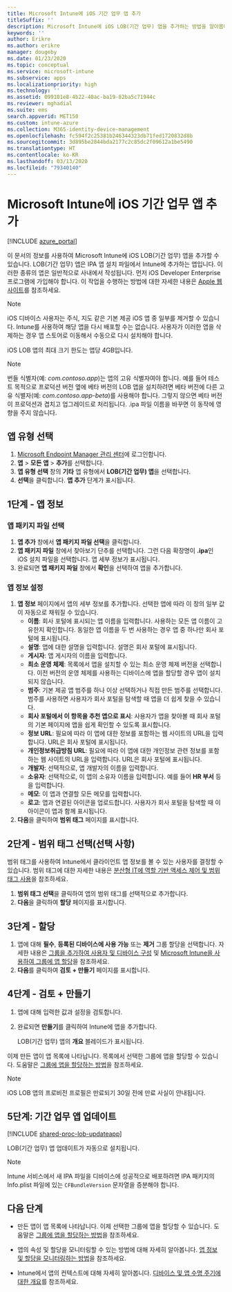 ```yaml
---
title: Microsoft Intune에 iOS 기간 업무 앱 추가
titleSuffix: ''
description: Microsoft Intune에 iOS LOB(기간 업무) 앱을 추가하는 방법을 알아봅니다.
keywords: ''
author: Erikre
ms.author: erikre
manager: dougeby
ms.date: 01/23/2020
ms.topic: conceptual
ms.service: microsoft-intune
ms.subservice: apps
ms.localizationpriority: high
ms.technology: ''
ms.assetid: 099101e8-4b22-40ac-ba19-82ba5c71944c
ms.reviewer: mghadial
ms.suite: ems
search.appverid: MET150
ms.custom: intune-azure
ms.collection: M365-identity-device-management
ms.openlocfilehash: fc594f2c25381b246344323db71fed1720832d8b
ms.sourcegitcommit: 3d895be2844bda2177c2c85dc2f09612a1be5490
ms.translationtype: HT
ms.contentlocale: ko-KR
ms.lasthandoff: 03/13/2020
ms.locfileid: "79340140"
---
```

# <a name="add-an-ios-line-of-business-app-to-microsoft-intune"></a>Microsoft Intune에 iOS 기간 업무 앱 추가

[!INCLUDE [azure_portal](../includes/azure_portal.md)]

이 문서의 정보를 사용하여 Microsoft Intune에 iOS LOB(기간 업무) 앱을 추가할 수 있습니다. LOB(기간 업무) 앱은 IPA 앱 설치 파일에서 Intune에 추가하는 앱입니다. 이러한 종류의 앱은 일반적으로 사내에서 작성됩니다. 먼저 iOS Developer Enterprise 프로그램에 가입해야 합니다. 이 작업을 수행하는 방법에 대한 자세한 내용은 [Apple 웹사이트](https://developer.apple.com/programs/ios/enterprise/)를 참조하세요.

> [!NOTE]
> iOS 디바이스 사용자는 주식, 지도 같은 기본 제공 iOS 앱 중 일부를 제거할 수 있습니다. Intune를 사용하여 해당 앱을 다시 배포할 수는 없습니다. 사용자가 이러한 앱을 삭제하는 경우 앱 스토어로 이동해서 수동으로 다시 설치해야 합니다.
>
> iOS LOB 앱의 최대 크기 한도는 앱당 4GB입니다.

> [!NOTE]
> 번들 식별자(예: *com.contoso.app*)는 앱의 고유 식별자여야 합니다. 예를 들어 테스트 목적으로 프로덕션 버전 옆에 베타 버전의 LOB 앱을 설치하려면 베타 버전에 다른 고유 식별자(예: *com.contoso.app-beta*)를 사용해야 합니다. 그렇지 않으면 베타 버전이 프로덕션과 겹치고 업그레이드로 처리됩니다. .ipa 파일 이름을 바꾸면 이 동작에 영향을 주지 않습니다.

## <a name="select-the-app-type"></a>앱 유형 선택

1. [Microsoft Endpoint Manager 관리 센터](https://go.microsoft.com/fwlink/?linkid=2109431)에 로그인합니다.
2. **앱** > **모든 앱** > **추가**를 선택합니다.
3. **앱 유형 선택** 창의 **기타** 앱 유형에서 **LOB(기간 업무) 앱**을 선택합니다.
4. **선택**을 클릭합니다. **앱 추가** 단계가 표시됩니다.

## <a name="step-1---app-information"></a>1단계 - 앱 정보

### <a name="select-the-app-package-file"></a>앱 패키지 파일 선택

1. **앱 추가** 창에서 **앱 패키지 파일 선택**을 클릭합니다. 
2. **앱 패키지 파일** 창에서 찾아보기 단추를 선택합니다. 그런 다음 확장명이 **.ipa**인 iOS 설치 파일을 선택합니다.
   앱 세부 정보가 표시됩니다.
3. 완료되면 **앱 패키지 파일** 창에서 **확인**을 선택하여 앱을 추가합니다.

### <a name="set-app-information"></a>앱 정보 설정

1. **앱 정보** 페이지에서 앱의 세부 정보를 추가합니다. 선택한 앱에 따라 이 창의 일부 값이 자동으로 채워질 수 있습니다.
    - **이름**: 회사 포털에 표시되는 앱 이름을 입력합니다. 사용하는 모든 앱 이름이 고유한지 확인합니다. 동일한 앱 이름을 두 번 사용하는 경우 앱 중 하나만 회사 포털에 표시됩니다.
    - **설명**: 앱에 대한 설명을 입력합니다. 설명은 회사 포털에 표시됩니다.
    - **게시자**: 앱 게시자의 이름을 입력합니다.
    - **최소 운영 체제**: 목록에서 앱을 설치할 수 있는 최소 운영 체제 버전을 선택합니다. 이전 버전의 운영 체제를 사용하는 디바이스에 앱을 할당할 경우 앱이 설치되지 않습니다.
    - **범주**: 기본 제공 앱 범주를 하나 이상 선택하거나 직접 만든 범주를 선택합니다. 범주를 사용하면 사용자가 회사 포털을 탐색할 때 앱을 더 쉽게 찾을 수 있습니다.
    - **회사 포털에서 이 항목을 추천 앱으로 표시**: 사용자가 앱을 찾아볼 때 회사 포털의 기본 페이지에 앱을 쉽게 확인할 수 있도록 표시합니다.
    - **정보 URL**: 필요에 따라 이 앱에 대한 정보를 포함하는 웹 사이트의 URL을 입력합니다. URL은 회사 포털에 표시됩니다.
    - **개인정보취급방침 URL**: 필요에 따라 이 앱에 대한 개인정보 관련 정보를 포함하는 웹 사이트의 URL을 입력합니다. URL은 회사 포털에 표시됩니다.
    - **개발자**: 선택적으로, 앱 개발자의 이름을 입력합니다.
    - **소유자**: 선택적으로, 이 앱의 소유자 이름을 입력합니다. 예를 들어 **HR 부서** 등을 입력합니다.
    - **메모**: 이 앱과 연결할 모든 메모를 입력합니다.
    - **로고**: 앱과 연결된 아이콘을 업로드합니다. 사용자가 회사 포털을 탐색할 때 이 아이콘이 앱과 함께 표시됩니다.
2. **다음**을 클릭하여 **범위 태그** 페이지를 표시합니다.

## <a name="step-2---select-scope-tags-optional"></a>2단계 - 범위 태그 선택(선택 사항)
범위 태그를 사용하여 Intune에서 클라이언트 앱 정보를 볼 수 있는 사용자를 결정할 수 있습니다. 범위 태그에 대한 자세한 내용은 [분산형 IT에 역할 기반 액세스 제어 및 범위 태그 사용](../fundamentals/scope-tags.md)을 참조하세요.

1. **범위 태그 선택**을 클릭하여 앱의 범위 태그를 선택적으로 추가합니다. 
2. **다음**을 클릭하여 **할당** 페이지를 표시합니다.

## <a name="step-3---assignments"></a>3단계 - 할당

1. 앱에 대해 **필수**, **등록된 디바이스에 사용 가능** 또는 **제거** 그룹 할당을 선택합니다. 자세한 내용은 [그룹을 추가하여 사용자 및 디바이스 구성](../fundamentals/groups-add.md) 및 [Microsoft Intune을 사용하여 그룹에 앱 할당](apps-deploy.md)을 참조하세요.
2. **다음**를 클릭하여 **검토 + 만들기** 페이지를 표시합니다.

## <a name="step-4---review--create"></a>4단계 - 검토 + 만들기

1. 앱에 대해 입력한 값과 설정을 검토합니다.
2. 완료되면 **만들기**를 클릭하여 Intune에 앱을 추가합니다.

    LOB(기간 업무) 앱의 **개요** 블레이드가 표시됩니다.

이제 만든 앱이 앱 목록에 나타납니다. 목록에서 선택한 그룹에 앱을 할당할 수 있습니다. 도움말은 [그룹에 앱을 할당하는 방법](apps-deploy.md)을 참조하세요.

> [!NOTE]
> iOS LOB 앱의 프로비전 프로필은 만료되기 30일 전에 만료 사실이 안내됩니다.

## <a name="step-5-update-a-line-of-business-app"></a>5단계: 기간 업무 앱 업데이트

[!INCLUDE [shared-proc-lob-updateapp](../includes/shared-proc-lob-updateapp.md)]

LOB(기간 업무) 앱 업데이트가 자동으로 설치됩니다.

> [!NOTE]
> Intune 서비스에서 새 IPA 파일을 디바이스에 성공적으로 배포하려면 IPA 패키지의 Info.plist 파일에 있는 `CFBundleVersion` 문자열을 증분해야 합니다.

## <a name="next-steps"></a>다음 단계

- 만든 앱이 앱 목록에 나타납니다. 이제 선택한 그룹에 앱을 할당할 수 있습니다. 도움말은 [그룹에 앱을 할당하는 방법](apps-deploy.md)을 참조하세요.

- 앱의 속성 및 할당을 모니터링할 수 있는 방법에 대해 자세히 알아봅니다. [앱 정보 및 할당을 모니터링하는 방법](apps-monitor.md)을 참조하세요.

- Intune에서 앱의 컨텍스트에 대해 자세히 알아봅니다. [디바이스 및 앱 수명 주기에 대한 개요](../fundamentals/device-lifecycle.md)를 참조하세요.
